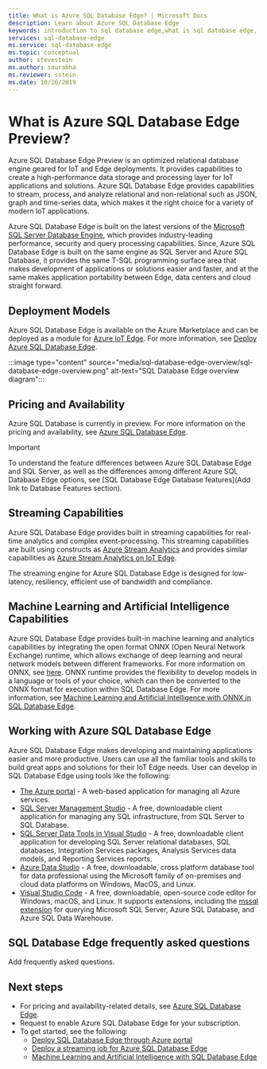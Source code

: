 ```yaml
---
title: What is Azure SQL Database Edge? | Microsoft Docs
description: Learn about Azure SQL Database Edge
keywords: introduction to sql database edge,what is sql database edge, sql database edge overview
services: sql-database-edge
ms.service: sql-database-edge
ms.topic: conceptual
author: stevestein
ms.author: sourabha
ms.reviewer: sstein
ms.date: 10/16/2019
---
```


# What is Azure SQL Database Edge Preview?

Azure SQL Database Edge Preview is an optimized relational database engine geared for IoT and Edge deployments. It provides capabilities to create a high-performance data storage and processing layer for IoT applications and solutions. Azure SQL Database Edge provides capabilities to stream, process, and analyze relational and non-relational such as JSON, graph and time-series data, which makes it the right choice for a variety of modern IoT applications.

Azure SQL Database Edge is built on the latest versions of the [Microsoft SQL Server Database Engine](/sql/sql-server/sql-server-technical-documentation?toc=/azure/sql-database-edge/toc.json), which provides industry-leading performance, security and query processing capabilities. Since, Azure SQL Database Edge is built on the same engine as SQL Server and Azure SQL Database, it provides the same T-SQL programming surface area that makes development of applications or solutions easier and faster, and at the same makes application portability between Edge, data centers and cloud straight forward.

## Deployment Models

Azure SQL Database Edge is available on the Azure Marketplace and can be deployed as a module for [Azure IoT Edge](../iot-edge/about-iot-edge.md). For more information, see [Deploy Azure SQL Database Edge](sql-database-edge-deploy-portal.md).


:::image type="content" source="media/sql-database-edge-overview/sql-database-edge-overview.png" alt-text="SQL Database Edge overview diagram":::

## Pricing and Availability

Azure SQL Database is currently in preview. For more information on the pricing and availability, see [Azure SQL Database Edge](https://azure.microsoft.com/services/sql-database-edge/).

> [!IMPORTANT]
> To understand the feature differences between Azure SQL Database Edge and SQL Server, as well as the differences among different Azure SQL Database Edge options, see [SQL Database Edge Database features](Add link to Database Features section).

## Streaming Capabilities  

Azure SQL Database Edge provides built in streaming capabilities for real-time analytics and complex event-processing. This streaming capabilities are built using constructs as [Azure Stream Analytics](../stream-analytics/stream-analytics-introduction.md) and provides similar capabilities as [Azure Stream Analytics on IoT Edge](../stream-analytics/stream-analytics-edge.md).

The streaming engine for Azure SQL Database Edge is designed for low-latency, resiliency, efficient use of bandwidth and compliance.

## Machine Learning and Artificial Intelligence Capabilities

Azure SQL Database Edge provides built-in machine learning and analytics capabilities by integrating the open format ONNX (Open Neural Network Exchange) runtime, which allows exchange of deep learning and neural network models between different frameworks. For more information on ONNX, see [here](https://onnx.ai/). ONNX runtime provides the flexibility to develop models in a language or tools of your choice, which can then be converted to the ONNX format for execution within SQL Database Edge. For more information, see [Machine Learning and Artificial Intelligence with ONNX in SQL Database Edge](sql-database-edge-onnx-overview.md).

## Working with Azure SQL Database Edge

Azure SQL Database Edge makes developing and maintaining applications easier and more productive. Users can use all the familiar tools and skills to build great apps and solutions for their IoT Edge needs. User can develop in SQL Database Edge using tools like the following:

- [The Azure portal](https://portal.azure.com/) - A web-based application for managing all Azure services.
- [SQL Server Management Studio](/sql/ssms/download-sql-server-management-studio-ssms/) - A free, downloadable client application for managing any SQL infrastructure, from SQL Server to SQL Database.
- [SQL Server Data Tools in Visual Studio](/sql/ssdt/download-sql-server-data-tools-ssdt/) - A free, downloadable client application for developing SQL Server relational databases, SQL databases, Integration Services packages, Analysis Services data models, and Reporting Services reports.
- [Azure Data Studio](/sql/azure-data-studio/what-is/) - A free, downloadable, cross platform database tool for data professional using the Microsoft family of on-premises and cloud data platforms on Windows, MacOS, and Linux.
- [Visual Studio Code](https://code.visualstudio.com/docs) - A free, downloadable, open-source code editor for Windows, macOS, and Linux. It supports extensions, including the [mssql extension](https://aka.ms/mssql-marketplace) for querying Microsoft SQL Server, Azure SQL Database, and Azure SQL Data Warehouse.


## SQL Database Edge frequently asked questions

Add frequently asked questions.


## Next steps

- For pricing and availability-related details, see [Azure SQL Database Edge](https://azure.microsoft.com/services/sql-database-edge/).
- Request to enable Azure SQL Database Edge for your subscription.
- To get started, see the following:
  - [Deploy SQL Database Edge through Azure portal](sql-database-edge-deploy-portal.md)
  - [Deploy a streaming job for Azure SQL Database Edge](sql-database-edge-stream-analytics.md)
  - [Machine Learning and Artificial Intelligence with SQL Database Edge](sql-database-edge-onnx-overview.md)
